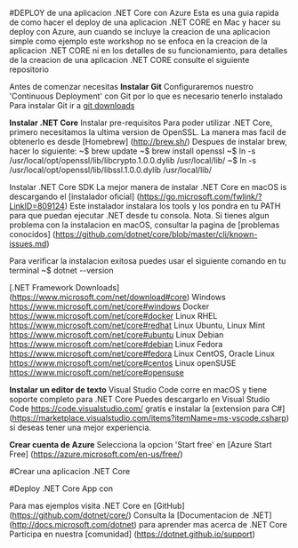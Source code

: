 #DEPLOY de una aplicacion .NET Core con Azure
Esta es una guia rapida de como hacer el deploy de una aplicacion .NET CORE en Mac y hacer su deploy con Azure, aun cuando se incluye la creacion de una aplicacion simple como ejemplo este workshop no se enfoca en la creacion de la aplicacion .NET CORE ni en los detalles de su funcionamiento, para detalles de la creacion de una aplicacion .NET CORE consulte el siguiente repositorio


Antes de comenzar necesitas
**Instalar Git**
Configuraremos nuestro 'Continuous Deployment' con Git por lo que es necesario tenerlo instalado
Para instalar Git ir a [git downloads](https://git-scm.com/downloads)

**Instalar .NET Core**
Instalar pre-requisitos
Para poder utilizar .NET Core, primero necesitamos la ultima version de OpenSSL. La manera mas facil de obtenerlo es desde [Homebrew] (http://brew.sh/) Despues de instalar brew, hacer lo siguiente:
~$ brew update
~$ brew install openssl
~$ ln -s /usr/local/opt/openssl/lib/libcrypto.1.0.0.dylib /usr/local/lib/
~$ ln -s /usr/local/opt/openssl/lib/libssl.1.0.0.dylib /usr/local/lib/

Instalar .NET Core SDK
La mejor manera de instalar .NET Core en macOS is descargando el [instalador oficial] (https://go.microsoft.com/fwlink/?LinkID=809124)
Este instalador instalara los tools y los pondra en tu PATH para que puedan ejecutar .NET desde tu consola.
Nota. Si tienes algun problema con la instalacion en macOS, consultar la pagina de [problemas conocidos] (https://github.com/dotnet/core/blob/master/cli/known-issues.md)

Para verificar la instalacion exitosa puedes usar el siguiente comando en tu terminal
~$ dotnet --version

[.NET Framework Downloads] (https://www.microsoft.com/net/download#core)
Windows https://www.microsoft.com/net/core#windows
Docker https://www.microsoft.com/net/core#docker
Linux RHEL https://www.microsoft.com/net/core#redhat
Linux Ubuntu, Linux Mint https://www.microsoft.com/net/core#ubuntu
Linux Debian https://www.microsoft.com/net/core#debian
Linux Fedora https://www.microsoft.com/net/core#fedora
Linux CentOS, Oracle Linux https://www.microsoft.com/net/core#centos
Linux openSUSE https://www.microsoft.com/net/core#opensuse


**Instalar un editor de texto**
Visual Studio Code corre en macOS y tiene soporte completo para .NET Core
Puedes descargarlo en Visual Studio Code <https://code.visualstudio.com/> gratis e instalar la [extension para C#] (https://marketplace.visualstudio.com/items?itemName=ms-vscode.csharp) si deseas tener una mejor experiencia.

**Crear cuenta de Azure**
Selecciona la opcion 'Start free' en [Azure Start Free] (https://azure.microsoft.com/en-us/free/)



#Crear una aplicacion .NET Core

#Deploy .NET Core App con 




Para mas ejemplos visita .NET Core en [GitHub] (https://github.com/dotnet/core/)
Consulta la [Documentacion de .NET] (http://docs.microsoft.com/dotnet) para aprender mas acerca de .NET Core
Participa en nuestra [comunidad] (https://dotnet.github.io/support)
